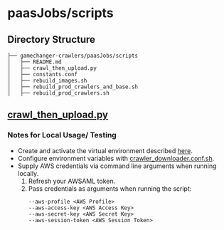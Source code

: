 # paasJobs/scripts

## Directory Structure

```
├── gamechanger-crawlers/paasJobs/scripts
│   ├── README.md
│   ├── crawl_then_upload.py
│   ├── constants.conf
│   ├── rebuild_images.sh
│   ├── rebuild_prod_crawlers_and_base.sh
│   ├── rebuild_prod_crawlers.sh
```

## [crawl_then_upload.py](crawl_then_upload.py)

### Notes for Local Usage/ Testing

- Create and activate the virtual environment described [here](../../README.md#how-to-setup-local-env-for-development).
- Configure environment variables with [crawler_downloader.conf.sh](../configs/crawler_downloader.conf.sh).
- Supply AWS credentials via command line arguments when running locally.
  1. Refresh your AWSAML token.
  2. Pass credentials as arguments when running the script:
     ```
     --aws-profile <AWS Profile>
     --aws-access-key <AWS Access Key>
     --aws-secret-key <AWS Secret Key>
     --aws-session-token <AWS Session Token>
     ```
